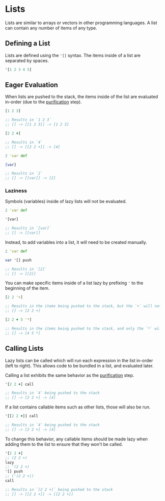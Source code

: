 # Lists

Lists are similar to arrays or vectors in other programming languages. A list can contain any number of items of any type.

## Defining a List

Lists are defined using the `'[]` syntax. The items inside of a list are separated by spaces.

```clojure
'[1 2 3 4 5]
```

## Eager Evaluation

When lists are pushed to the stack, the items inside of the list are evaluated in-order (due to the [purification](../introduction/stack#purification) step).

```clojure
[1 2 3]

;; Results in `1 2 3`
;; [] -> [[1 2 3]] -> [1 2 3]

[2 2 +]

;; Results in `4`
;; [] -> [[2 2 +]] -> [4]

2 'var def

[var]

;; Results in `2`
;; [] -> [[var]] -> [2]
```

### Laziness

Symbols (variables) inside of lazy lists will not be evaluated.

```clojure
2 'var def

'[var]

;; Results in `[var]`
;; [] -> [[var]]
```

Instead, to add variables into a list, it will need to be created manually.

```clojure
2 'var def

var '[] push

;; Results in `[2]`
;; [] -> [[2]]
```

You can make specific items inside of a list lazy by prefixing `'` to the beginning of the item.

```clojure
[2 2 '+]

;; Results in the items being pushed to the stack, but the `+` will not be not called
;; [] -> [2 2 +]

[2 2 + 5 '*]

;; Results in the items being pushed to the stack, and only the `*` will not be called
;; [] -> [4 5 *]
```

## Calling Lists

Lazy lists can be called which will run each expression in the list in-order (left to right). This allows code to be bundled in a list, and evaluated later.

Calling a list exhibits the same behavior as the [purification](../introduction/stack.md#purification) step.

```clojure
'[2 2 +] call

;; Results in `4` being pushed to the stack
;; [] -> [2 2 +] -> [4]
```

If a list contains callable items such as other lists, those will also be run.

```clojure
'[[2 2 +]] call

;; Results in `4` being pushed to the stack
;; [] -> [2 2 +] -> [4]
```

To change this behavior, any callable items should be made lazy when adding them to the list to ensure that they won't be called.

```clojure
'[2 2 +]
;; (2 2 +)
lazy
;; '(2 2 +)
'[] push
;; ('(2 2 +))
call

;; Results in `[2 2 +]` being pushed to the stack
;; [] -> [[2 2 +]] -> [[2 2 +]]
```

<!-- **Note: Running `call` on a list doesn't provide the same behavior as the [purification](../introduction/stack#purification) step. It evaluates the items in the list, and doesn't keep the items inside the bounds of the list. To keep the items inside the bounds of the list, you can use the `call-list` operator.** -->

<!-- TODO: we need to add the call-list intrinsic -->
<!-- ## The `call-list` Operator

To perform the same behavior as pushing a non-lazy list to the stack, to a lazy list, you can use the `call-list` operator. This works differently than `call`, which evaluates and unwraps the results onto the stack.

```clojure
'(2 2 +) call-list

;; Results in `(4)` being pushed to the stack
;; [] -> [(4)]
``` -->
